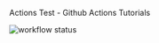 Actions Test - Github Actions Tutorials

![workflow status](https://github.com/abhinavp1107/ActionsDemo/actions/workflows/blank.yml/badge.svg)
